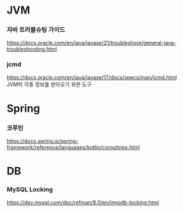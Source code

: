 # JVM


### 자바 트러블슈팅 가이드
https://docs.oracle.com/en/java/javase/21/troubleshoot/general-java-troubleshooting.html

### jcmd
https://docs.oracle.com/en/java/javase/17/docs/specs/man/jcmd.html  
JVM의 각종 정보를 받아오기 위한 도구 

# Spring

### 코루틴  
https://docs.spring.io/spring-framework/reference/languages/kotlin/coroutines.html

# DB

### MySQL Locking  
https://dev.mysql.com/doc/refman/8.0/en/innodb-locking.html
